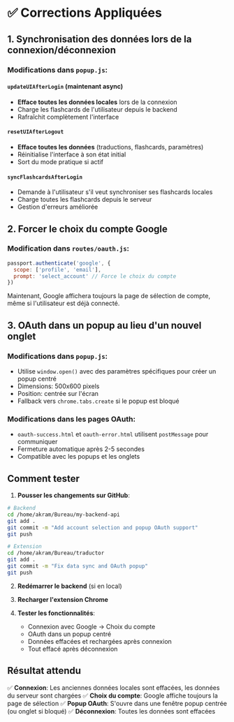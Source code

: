 # ✅ Corrections Appliquées

## 1. Synchronisation des données lors de la connexion/déconnexion

### Modifications dans `popup.js`:

#### `updateUIAfterLogin` (maintenant async)
- **Efface toutes les données locales** lors de la connexion
- Charge les flashcards de l'utilisateur depuis le backend
- Rafraîchit complètement l'interface

#### `resetUIAfterLogout`
- **Efface toutes les données** (traductions, flashcards, paramètres)
- Réinitialise l'interface à son état initial
- Sort du mode pratique si actif

#### `syncFlashcardsAfterLogin`
- Demande à l'utilisateur s'il veut synchroniser ses flashcards locales
- Charge toutes les flashcards depuis le serveur
- Gestion d'erreurs améliorée

## 2. Forcer le choix du compte Google

### Modification dans `routes/oauth.js`:
```javascript
passport.authenticate('google', { 
  scope: ['profile', 'email'],
  prompt: 'select_account' // Force le choix du compte
})
```

Maintenant, Google affichera toujours la page de sélection de compte, même si l'utilisateur est déjà connecté.

## 3. OAuth dans un popup au lieu d'un nouvel onglet

### Modifications dans `popup.js`:
- Utilise `window.open()` avec des paramètres spécifiques pour créer un popup centré
- Dimensions: 500x600 pixels
- Position: centrée sur l'écran
- Fallback vers `chrome.tabs.create` si le popup est bloqué

### Modifications dans les pages OAuth:
- `oauth-success.html` et `oauth-error.html` utilisent `postMessage` pour communiquer
- Fermeture automatique après 2-5 secondes
- Compatible avec les popups et les onglets

## Comment tester

1. **Pousser les changements sur GitHub**:
```bash
# Backend
cd /home/akram/Bureau/my-backend-api
git add .
git commit -m "Add account selection and popup OAuth support"
git push

# Extension
cd /home/akram/Bureau/traductor
git add .
git commit -m "Fix data sync and OAuth popup"
git push
```

2. **Redémarrer le backend** (si en local)

3. **Recharger l'extension Chrome**

4. **Tester les fonctionnalités**:
   - Connexion avec Google → Choix du compte
   - OAuth dans un popup centré
   - Données effacées et rechargées après connexion
   - Tout effacé après déconnexion

## Résultat attendu

✅ **Connexion**: Les anciennes données locales sont effacées, les données du serveur sont chargées
✅ **Choix du compte**: Google affiche toujours la page de sélection
✅ **Popup OAuth**: S'ouvre dans une fenêtre popup centrée (ou onglet si bloqué)
✅ **Déconnexion**: Toutes les données sont effacées